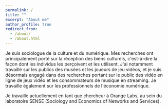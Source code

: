 ```yaml
---
permalink: /
title: ""
excerpt: "About me"
author_profile: true
redirect_from:
  - /about/
  - /about.html
---
```


Je suis sociologue de la culture et du numérique. Mes recherches ont principalement porté sur la réception des biens culturels, c'est-à-dire la façon dont les individus les perçoivent et les utilisent. J'ai notamment travaillé sur les publics des musées et les joueurs de jeu vidéos, et je suis désormais engagé dans des recherches portant sur le public des vidéo en ligne de jeux vidéo et les consommateurs de musique en streaming. Je travaille également sur les professionnels de l'économie numérique.

Je travaille actuellement en tant que chercheur à Orange Labs, au sein du laboratoire SENSE (Sociology and Economics of Networks and Services).
